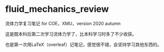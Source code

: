 # fluid_mechanics_review
流体力学复习笔记 for COE，XMU，version 2020 autumn

这是既本科后第二次学习流体力学了，比本科学习时多了不少收获。

也是第一次用LaTeX（overleaf）记笔记，感觉很不错，会坚持学习其他东西的。
